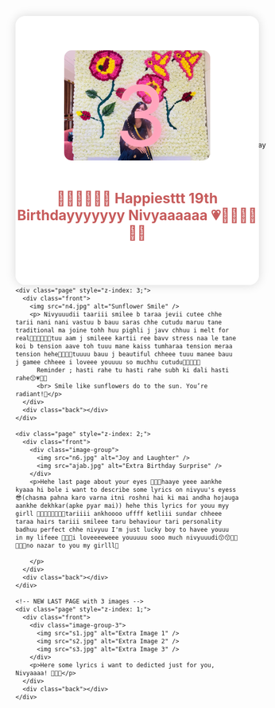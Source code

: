 <!DOCTYPE html>
<html lang="en">
<head>
  <meta charset="UTF-8" />
  <title>Happy Birthday Nivyaaaa</title>
  <meta name="viewport" content="width=device-width, initial-scale=1" />
  <style>
    @import url('https://fonts.googleapis.com/css2?family=Great+Vibes&family=Poppins:wght@400;600&display=swap');

    * {
      margin: 0;
      padding: 0;
      box-sizing: border-box;
      font-family: 'Poppins', sans-serif;
    }
    body {
      background: url('flower.jpg') no-repeat center center fixed;
      background-size: cover;
      display: flex;
      justify-content: center;
      align-items: center;
      min-height: 100vh;
      overflow: hidden;
    }

    #countdownOverlay {
      position: fixed;
      top: 0;
      left: 0;
      width: 100vw;
      height: 100vh;
      background: rgba(255, 255, 255, 0.95);
      font-family: 'Great Vibes', cursive;
      font-size: 10rem;
      display: flex;
      justify-content: center;
      align-items: center;
      z-index: 1000;
      color: transparent;
      background-clip: text;
      -webkit-background-clip: text;
      background-image: linear-gradient(120deg, #ff69b4, #ffb6c1, #f08080);
      animation: glowZoom 1s ease-in-out infinite;
      text-shadow: 0 0 30px rgba(255, 182, 193, 0.6), 0 0 50px rgba(255, 105, 180, 0.5);
      transition: opacity 0.6s ease;
    }

    @keyframes glowZoom {
      0% {
        transform: scale(0.95);
        text-shadow: 0 0 10px rgba(255, 182, 193, 0.4);
      }
      50% {
        transform: scale(1.15);
        text-shadow: 0 0 30px rgba(255, 105, 180, 0.8), 0 0 60px rgba(255, 182, 193, 0.7);
      }
      100% {
        transform: scale(0.95);
        text-shadow: 0 0 10px rgba(255, 182, 193, 0.4);
      }
    }

    /* Flipbook container with perspective */
    .book {
      width: 700px;
      height: 500px;
      perspective: 1500px;
      position: relative;
    }

    /* Each page styled as a card with 3D flip */
    .page {
      width: 100%;
      height: 100%;
      position: absolute;
      left: 0;
      top: 0;
      transform-style: preserve-3d;
      transition: transform 1.2s ease;
      cursor: pointer;
      border-radius: 20px;
      box-shadow: 0 0 20px rgba(0,0,0,0.15);
      background: white;
      display: flex;
      flex-direction: column;
      align-items: center;
      justify-content: center;
      padding: 20px;
      text-align: center;
      user-select: none;
      z-index: 0;
    }

    .page img {
      max-width: 60%;
      max-height: 320px;
      border-radius: 15px;
      margin-bottom: 20px;
      object-fit: cover;
      pointer-events: none;
    }

    .page h1,
    .page p {
      color: #c75c5c;
    }

    /* Front face of the page */
    .front {
      position: absolute;
      width: 100%;
      height: 100%;
      backface-visibility: hidden;
      border-radius: 20px;
      overflow: hidden;
      background: white;
      display: flex;
      flex-direction: column;
      align-items: center;
      justify-content: center;
    }

    /* Back face of the page */
    .back {
      position: absolute;
      width: 100%;
      height: 100%;
      background: linear-gradient(to right, #fff0f5, #ffe4e1);
      border-radius: 20px;
      backface-visibility: hidden;
      transform: rotateY(180deg);
      display: flex;
      align-items: center;
      justify-content: center;
      font-size: 2rem;
      color: #c75c5c;
      padding: 20px;
      user-select: none;
    }

    /* Flipped pages rotateY -180deg */
    .flipped {
      transform: rotateY(-180deg);
      pointer-events: none;
    }

    canvas.confetti {
      position: fixed;
      top: 0;
      left: 0;
      pointer-events: none;
      z-index: 9999;
    }

    /* Petals falling effect */
    .petal {
      position: fixed;
      top: -50px;
      background: url('lily.png') no-repeat center center/contain;
      opacity: 0.7;
      animation-name: floatDown;
      animation-timing-function: linear;
      pointer-events: none;
      will-change: transform;
    }

    @keyframes floatDown {
      0% {
        transform: translateY(-100px) rotate(0deg);
        opacity: 0;
      }
      50% {
        opacity: 0.7;
      }
      100% {
        transform: translateY(110vh) rotate(360deg);
        opacity: 0;
      }
    }

    /* Image group for two images on previous last page */
    .image-group {
      display: flex;
      justify-content: center;
      gap: 20px; /* space between images */
      margin-bottom: 20px;
      flex-wrap: wrap; /* wrap on smaller screens */
      width: 100%;
    }

    .image-group img {
      max-width: 45%; /* each image max 45% width */
      height: auto;
      border-radius: 15px;
      object-fit: cover;
      box-shadow: 0 4px 8px rgba(199, 92, 92, 0.3);
      margin-bottom: 0; /* override previous margin */
      pointer-events: none;
    }

    /* New image group style for last page with 3 images */
    .image-group-3 {
      display: flex;
      justify-content: center;
      gap: 15px;
      flex-wrap: wrap;
      width: 100%;
      margin-bottom: 20px;
    }

    .image-group-3 img {
      max-width: 30%;
      height: auto;
      border-radius: 15px;
      object-fit: cover;
      box-shadow: 0 4px 8px rgba(199, 92, 92, 0.3);
      pointer-events: none;
    }

  </style>
</head>
<body>
  <div id="countdownOverlay">3</div>
  <canvas class="confetti" id="confettiCanvas"></canvas>

  <!-- Background music -->
  <audio id="bgMusic" autoplay loop>
    <source src="https://cdn.pixabay.com/download/audio/2021/10/30/audio_6f8d09728a.mp3?filename=gentle-piano-ambient-10862.mp3" type="audio/mpeg" />
  </audio>

  <!-- Optional: tick sound for countdown -->
  <audio id="tickSound">
    <source src="https://cdn.pixabay.com/download/audio/2022/03/15/audio_8120dbe1b7.mp3?filename=tick-1-125738.mp3" type="audio/mpeg" />
  </audio>

  <!-- Flipbook container -->
  <div class="book" id="book">
    <div class="page" style="z-index: 6;">
      <div class="front">
        <img src="n1.jpg" alt="Happy Birthday Image 1" />
        <h1>💌✨🫶💅😙🌸 Happiesttt 19th Birthdayyyyyyy Nivyaaaaaa 💗🫶😙🌸🌷🎉🎀</h1>
      </div>
      <div class="back"></div>
    </div>

    <div class="page" style="z-index: 5;">
      <div class="front">
        <img src="n2.jpg" alt="Beautiful Flowers" />
        <p>Mariii cutudi mateee ek aur gifttt 😙🎀marii taraf thii hehe thiss card is for you nivyuuu 💌💗 i loveee youuu soo muchh nivyuuudii loveee youuu loveee youuu 🌷🥹💗💌💅🧿💞💕,u are the best tarii life bhale game tevi chalri hoyy huu taro sath hameshaa aapis ane make sure tane roj happy happy rakhhuu tu kyarey  rade naii eej mari wish chhe ane tane best rite treat karuu 🥹🥹 reminder: you are the best in the world (onto the next page)

        </p>
      </div>
      <div class="back"></div>
    </div>

    <div class="page" style="z-index: 4;">
      <div class="front">
        <img src="n3.jpg" alt="Field of Flowers" />
        <p>Mariii watermelon psyduckkk pookieeee🎀🎀 tuuu ekdum naani bacchiii jevii 🫶🤌🫠cuteee chhe tuu ketli cuteee chhe tane nathi khabar tuu bauuu cuteeee as flower chheee pillow tariii lifee maa b taraaa jhhmkaa ni jem lamba lamba time sudhii khusiyaaa aaveee ane tariii nani bindi ni jem dukh dekhaii b naii aenii responsebilty mariiii chhe have hehe, I'll pray for youu everydayyy marii cutieeee potatooo 😙🫶🥹💗💕🌷🎀i loveeeeweee youuuuu sooo muchh nivyuuudii biladiiii🛐🫶🏻💞🌷

        </p>
      </div>
      <div class="back"></div>
    </div>

    <div class="page" style="z-index: 3;">
      <div class="front">
        <img src="n4.jpg" alt="Sunflower Smile" />
        <p> Nivyuuudii taariii smilee b taraa jevii cutee chhe tarii nani nani vastuu b bauu saras chhe cutudu maruu tane traditional ma joine tohh huu pighli j javv chhuu i melt for real🫠🫠🥹💞🫶🏻tuu aam j smileee kartii ree bavv stress naa le tane koi b tension aave toh tuuu mane kaiss tumharaa tension meraa tension hehe🫶🏻💗😙tuuuu bauu j beautiful chheee tuuu manee bauu j gamee chheee i loveee youuuu so muchhu cutudu🎀🌷💕🫶💗
          Reminder ; hasti rahe tu hasti rahe subh ki dali hasti rahe😙💗🫶🏻
          <br> Smile like sunflowers do to the sun. You’re radiant!🌻</p>
      </div>
      <div class="back"></div>
    </div>

    <div class="page" style="z-index: 2;">
      <div class="front">
        <div class="image-group">
          <img src="n6.jpg" alt="Joy and Laughter" />
          <img src="ajab.jpg" alt="Extra Birthday Surprise" />
        </div>
        <p>Hehe last page about your eyes 🫶🏻😙haaye yeee aankhe kyaaa hi bole i want to describe some lyrics on nivyuu's eyess 😎(chasma pahna karo varna itni roshni hai ki mai andha hojauga aankhe dekhkar(apke pyar mai)) hehe this lyrics for youu myy girll 🌷🎀😙🫶🏻💕✨💌tariiii ankhoooo uffff ketliii sundar chheee taraa hairs tariii smileee taru behaviour tari personality badhuu perfect chhe nivyuu I'm just lucky boy to havee youuu in my lifeee 🎉🌸🫴i loveeeeweee youuuuu sooo much nivyuuudi😙😙🎀🌷🫶🏻🧿no nazar to you my girlll💖
          
        </p>
      </div>
      <div class="back"></div>
    </div>

    <!-- NEW LAST PAGE with 3 images -->
    <div class="page" style="z-index: 1;">
      <div class="front">
        <div class="image-group-3">
          <img src="s1.jpg" alt="Extra Image 1" />
          <img src="s2.jpg" alt="Extra Image 2" />
          <img src="s3.jpg" alt="Extra Image 3" />
        </div>
        <p>Here some lyrics i want to dedicted just for you, Nivyaaaa! 🌸💖✨</p>
      </div>
      <div class="back"></div>
    </div>

  </div>

  <div id="petal-container"></div>

  <script src="https://cdn.jsdelivr.net/npm/canvas-confetti@1.6.0/dist/confetti.browser.min.js"></script>
  <script>
    const pages = document.querySelectorAll('.page');
    const countdownOverlay = document.getElementById('countdownOverlay');
    const confettiCanvas = document.getElementById('confettiCanvas');
    const tickSound = document.getElementById('tickSound');
    let currentPageIndex = 0;

    // Countdown from 3 to 1
    async function startIntro() {
      for (let i = 3; i > 0; i--) {
        countdownOverlay.textContent = i;
        tickSound.currentTime = 0;
        tickSound.play();
        await new Promise(res => setTimeout(res, 1000));
      }
      countdownOverlay.style.opacity = 0;
      setTimeout(() => countdownOverlay.remove(), 600);
    }

    // Flip next page and adjust z-index so flipped pages go behind
    function flipNextPage() {
      if (currentPageIndex >= pages.length) return;

      const page = pages[currentPageIndex];
      page.classList.add('flipped');
      // Lower z-index so flipped pages go behind
      page.style.zIndex = 0;

      currentPageIndex++;

      if (currentPageIndex === pages.length) {
        // Final confetti blast on last page flipped
        window.confetti({
          particleCount: 300,
          spread: 150,
          origin: { y: 0.5 },
        });
      }
    }

    // Petal falling effect
    function createPetal() {
      const petal = document.createElement('div');
      petal.classList.add('petal');
      petal.style.left = Math.random() * window.innerWidth + 'px';
      petal.style.width = (10 + Math.random() * 20) + 'px';
      petal.style.height = petal.style.width;
      petal.style.animationDuration = (8 + Math.random() * 7) + 's';
      petal.style.animationDelay = (Math.random() * 5) + 's';
      document.body.appendChild(petal);

      setTimeout(() => {
        petal.remove();
      }, 15000);
    }

    // Create petals continuously
    setInterval(createPetal, 300);

    // On load
    window.onload = async () => {
      await startIntro();

      // Enable flipping pages by clicking anywhere on the book
      const book = document.getElementById('book');
      book.addEventListener('click', flipNextPage);

      // Initial console log
      console.log('Birthday card loaded. Click to flip pages!');
    };
  </script>
</body>
</html>
# birthday
